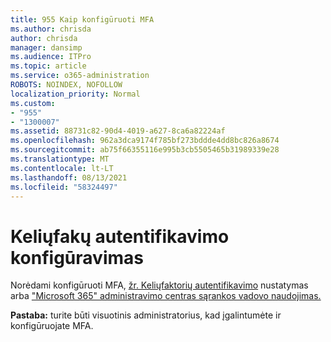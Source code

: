 ```yaml
---
title: 955 Kaip konfigūruoti MFA
ms.author: chrisda
author: chrisda
manager: dansimp
ms.audience: ITPro
ms.topic: article
ms.service: o365-administration
ROBOTS: NOINDEX, NOFOLLOW
localization_priority: Normal
ms.custom:
- "955"
- "1300007"
ms.assetid: 88731c82-90d4-4019-a627-8ca6a82224af
ms.openlocfilehash: 962a3dca9174f785bf273bddde4dd8bc826a8674
ms.sourcegitcommit: ab75f66355116e995b3cb5505465b31989339e28
ms.translationtype: MT
ms.contentlocale: lt-LT
ms.lasthandoff: 08/13/2021
ms.locfileid: "58324497"
---
```

# <a name="configure-multifactor-authentication"></a>Keliųfakų autentifikavimo konfigūravimas

Norėdami konfigūruoti MFA, [žr. Keliųfaktorių autentifikavimo](https://docs.microsoft.com/microsoft-365/admin/security-and-compliance/set-up-multi-factor-authentication) nustatymas arba ["Microsoft 365" administravimo centras sąrankos vadovo naudojimas.](https://admin.microsoft.com/AdminPortal/Home?ref=/modernonboarding/mfasetupguide)

**Pastaba:** turite būti visuotinis administratorius, kad įgalintumėte ir konfigūruojate MFA.

